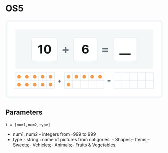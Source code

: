 # OS5
<img src = "img/design.png">

## Parameters
```t = [num1,num2,type]```
* num1, num2 - integers from -999 to 999
* type - string : name of pictures from catigories: - Shapes;- Items;- Sweets;- Vehicles;- Animals;- Fruits & Vegetables.
